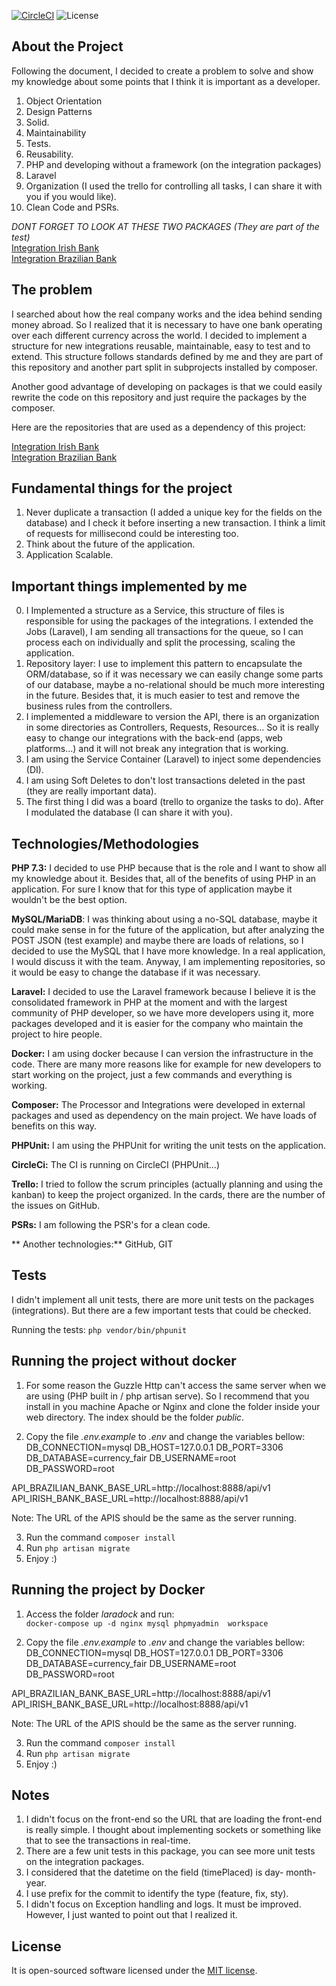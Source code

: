 [![CircleCI](https://circleci.com/gh/gabrielanhaia/currency-api/tree/master.svg?style=svg)](https://circleci.com/gh/gabrielanhaia/currency-api/tree/master)
    <img src="https://poser.pugx.org/laravel/framework/license.svg" alt="License">

## About the Project

Following the document, I decided to create a problem to solve and show my knowledge about some points that I think it is important as a developer.

1. Object Orientation
2. Design Patterns
3. Solid.
4. Maintainability
5. Tests.
6. Reusability.
7. PHP and developing without a framework (on the integration packages)
8. Laravel
9. Organization (I used the trello for controlling all tasks, I can share it with you if you would like).
10. Clean Code and PSRs.


*DONT FORGET TO LOOK AT THESE TWO PACKAGES (They are part of the test)*<br>
[Integration Irish Bank](https://github.com/gabrielanhaia/currency-integration-irish-bank/blob/master/README.md)
<br>
[Integration Brazilian Bank](https://github.com/gabrielanhaia/currency-integration-brazilian-bank/blob/master/README.md)

## The problem

I searched about how the real company works and the idea behind sending money abroad. So I realized that it is necessary to have one bank operating over each different currency across the world. I decided to implement a structure for new integrations reusable, maintainable, easy to test and to extend. This structure follows standards defined by me and they are part of this repository and another part split in subprojects installed by composer.

Another good advantage of developing on packages is that we could easily rewrite the code on this repository and just require the packages by the composer.

Here are the repositories that are used as a dependency of this project:

[Integration Irish Bank](https://github.com/gabrielanhaia/currency-integration-irish-bank/blob/master/README.md)
<br>
[Integration Brazilian Bank](https://github.com/gabrielanhaia/currency-integration-brazilian-bank/blob/master/README.md)

## Fundamental things for the project 

1. Never duplicate a transaction (I added a unique key for the fields on the database) and I check it before inserting a new transaction. I think a limit of requests for millisecond could be interesting too.
2. Think about the future of the application.
3. Application Scalable.

## Important things implemented by me

0. I Implemented a structure as a Service, this structure of files is responsible for using the packages of the integrations. I extended the Jobs (Laravel), I am sending all transactions for the queue, so I can process each on individually and split the processing, scaling the application.
1. Repository layer: I use to implement this pattern to encapsulate the ORM/database, so if it was necessary we can easily change some parts of our database, maybe a no-relational should be much more interesting in the future. Besides that, it is much easier to test and remove the business rules from the controllers.
2. I implemented a middleware to version the API, there is an organization in some directories as Controllers, Requests, Resources... So it is really easy to change our integrations with the back-end (apps, web platforms...) and it will not break any integration that is working.
3. I am using the Service Container (Laravel) to inject some dependencies (DI).
4. I am using Soft Deletes to don't lost transactions deleted in the past (they are really important data).
5. The first thing I did was a board (trello to organize the tasks to do). After I modulated the database (I can share it with you).

## Technologies/Methodologies

**PHP 7.3:** I decided to use PHP because that is the role and I want to show all my knowledge about it. Besides that, all of the benefits of using PHP in an application. For sure I know that for this type of application maybe it wouldn't be the best option.

**MySQL/MariaDB**: I was thinking about using a no-SQL database, maybe it could make sense in for the future of the application, but after analyzing the POST JSON  (test example) and maybe there are loads of relations, so I decided to use the MySQL that I have more knowledge. In a real application, I would discuss it with the team. Anyway, I am implementing repositories, so it would be easy to change the database if it was necessary.

**Laravel:** I decided to use the Laravel framework because I believe it is the consolidated framework in PHP at the moment and with the largest community of PHP developer, so we have more developers using it, more packages developed and it is easier for the company who maintain the project to hire people.

**Docker:** I am using docker because I can version the infrastructure in the code. There are many more reasons like for example for new developers to start working on the project, just a few commands and everything is working.

**Composer:** The Processor and Integrations were developed in external packages and used as dependency on the main project. We have loads of benefits on this way.

**PHPUnit:** I am using the PHPUnit for writing the unit tests on the application.

**CircleCi:** The CI is running on CircleCI (PHPUnit...)

**Trello:** I tried to follow the scrum principles (actually planning and using the kanban) to keep the project organized. In the cards, there are the number of the issues on GitHub.

**PSRs:** I am following the PSR's for a clean code.

** Another technologies:** GitHub, GIT


## Tests

I didn't implement all unit tests, there are more unit tests on the packages (integrations). But there are a few important tests that could be checked.

Running the tests: `php vendor/bin/phpunit`

## Running the project without docker

1. For some reason the Guzzle Http can't access the same server when we are using (PHP built in / php artisan serve).
So I recommend that you install in you machine Apache or Nginx and clone the folder inside your web directory. The index should be the folder *public*.

2. Copy the file *.env.example* to *.env* and change the variables bellow:
DB_CONNECTION=mysql
DB_HOST=127.0.0.1
DB_PORT=3306
DB_DATABASE=currency_fair
DB_USERNAME=root
DB_PASSWORD=root

API_BRAZILIAN_BANK_BASE_URL=http://localhost:8888/api/v1
API_IRISH_BANK_BASE_URL=http://localhost:8888/api/v1

Note: The URL of the APIS should be the same as the server running.

3. Run the command `composer install`
4. Run `php artisan migrate`
5. Enjoy :)

## Running the project by Docker

1. Access the folder *laradock* and run: <br>
```docker-compose up -d nginx mysql phpmyadmin  workspace```

2. Copy the file *.env.example* to *.env* and change the variables bellow:
DB_CONNECTION=mysql
DB_HOST=127.0.0.1
DB_PORT=3306
DB_DATABASE=currency_fair
DB_USERNAME=root
DB_PASSWORD=root

API_BRAZILIAN_BANK_BASE_URL=http://localhost:8888/api/v1
API_IRISH_BANK_BASE_URL=http://localhost:8888/api/v1

Note: The URL of the APIS should be the same as the server running.

3. Run the command `composer install`
4. Run `php artisan migrate`
5. Enjoy :)

## Notes

1. I didn't focus on the front-end so the URL that are loading the front-end is really simple. I thought about implementing sockets or something like that to see the transactions in real-time.
2. There are a few unit tests in this package, you can see more unit tests on the integration packages.
3. I considered that the datetime on the field (timePlaced) is day- month-year.
4. I use prefix for the commit to identify the type (feature, fix, sty).
5. I didn't focus on Exception handling and logs. It must be improved. However, I just wanted to point out that I realized it.


## License

It is open-sourced software licensed under the [MIT license](https://opensource.org/licenses/MIT).

